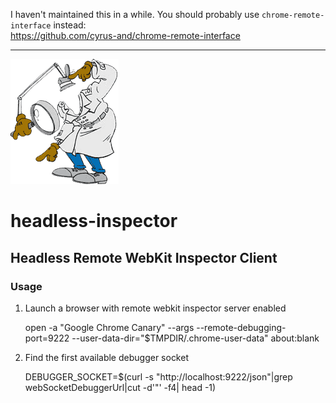 I haven't maintained this in a while. You should probably use `chrome-remote-interface` instead:  
https://github.com/cyrus-and/chrome-remote-interface

---

![Headless Inspector](https://github.com/subtleGradient/node-headless-inspector/raw/master/headless-inspector.png)

# headless-inspector
## Headless Remote WebKit Inspector Client


### Usage

1. Launch a browser with remote webkit inspector server enabled

    open -a "Google Chrome Canary" --args --remote-debugging-port=9222 --user-data-dir="$TMPDIR/.chrome-user-data" about:blank

2. Find the first available debugger socket

    DEBUGGER_SOCKET=$(curl -s "http://localhost:9222/json"|grep webSocketDebuggerUrl|cut -d'"' -f4| head -1)


